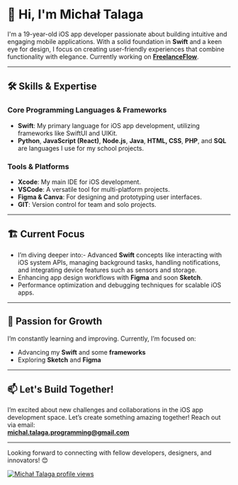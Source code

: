 # 👋 Hi, I'm Michał Talaga

I'm a 19-year-old iOS app developer passionate about building intuitive and engaging mobile applications. With a solid foundation in **Swift** and a keen eye for design, I focus on creating user-friendly experiences that combine functionality with elegance. Currently working on **[FreelanceFlow](https://github.com/MichalTalaga17/Freelance-Flow)**.

---

## 🛠️ Skills & Expertise

### Core Programming Languages & Frameworks
- **Swift**: My primary language for iOS app development, utilizing frameworks like SwiftUI and UIKit.
- **Python**, **JavaScript (React)**, **Node.js**, **Java**, **HTML, CSS**, **PHP**, and **SQL** are languages I use for my school projects.

### Tools & Platforms
- **Xcode**: My main IDE for iOS development.
- **VSCode**: A versatile tool for multi-platform projects.
- **Figma & Canva**: For designing and prototyping user interfaces.
- **GIT**: Version control for team and solo projects.

---

## 🏗️ Current Focus

- I’m diving deeper into:- Advanced **Swift** concepts like interacting with iOS system APIs, managing background tasks, handling notifications, and integrating device features such as sensors and storage.
- Enhancing app design workflows with **Figma** and soon **Sketch**.
- Performance optimization and debugging techniques for scalable iOS apps.

---

## 🌱 Passion for Growth
I’m constantly learning and improving. Currently, I’m focused on:
- Advancing my **Swift** and some **frameworks**
- Exploring **Sketch** and **Figma**

---

## 📫 Let's Build Together!

I’m excited about new challenges and collaborations in the iOS app development space. Let’s create something amazing together! Reach out via email:  
**[michal.talaga.programming@gmail.com](mailto:michal.talaga.programming@gmail.com)**

---

Looking forward to connecting with fellow developers, designers, and innovators! 😊

[![Michał Talaga profile views](https://u8views.com/api/v1/github/profiles/70093878/views/day-week-month-total-count.svg)](https://u8views.com/github/MichalTalaga17)
